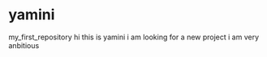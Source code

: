 # yamini
my_first_repository
hi
this is yamini
i am looking for a new project 
i am very anbitious  
